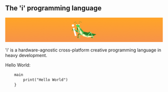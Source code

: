 ## The 'i' programming language
![i](spotlight.png)  

'i' is a hardware-agnostic cross-platform creative programming language in heavy development.

Hello World:

		main
			print("Hello World")
		}
